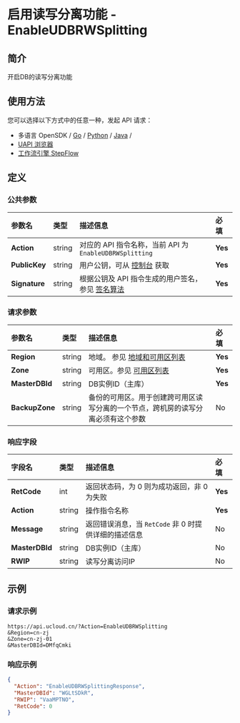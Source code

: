 # 启用读写分离功能 - EnableUDBRWSplitting

## 简介

开启DB的读写分离功能






## 使用方法

您可以选择以下方式中的任意一种，发起 API 请求：
- 多语言 OpenSDK / [Go](https://github.com/ucloud/ucloud-sdk-go) / [Python](https://github.com/ucloud/ucloud-sdk-python3) / [Java](https://github.com/ucloud/ucloud-sdk-java) /
- [UAPI 浏览器](https://console.ucloud.cn/uapi/detail?id=EnableUDBRWSplitting)
- [工作流引擎 StepFlow](https://console.ucloud.cn/stepflow/manage/)


## 定义

### 公共参数

| 参数名 | 类型 | 描述信息 | 必填 |
|:---|:---|:---|:---|
| **Action**     | string  | 对应的 API 指令名称，当前 API 为 `EnableUDBRWSplitting`                        | **Yes** |
| **PublicKey**  | string  | 用户公钥，可从 [控制台](https://console.ucloud.cn/uapi/apikey) 获取                                             | **Yes** |
| **Signature**  | string  | 根据公钥及 API 指令生成的用户签名，参见 [签名算法](api/summary/signature.md)  | **Yes** |

### 请求参数

| 参数名 | 类型 | 描述信息 | 必填 |
|:---|:---|:---|:---|
| **Region** | string | 地域。 参见 [地域和可用区列表](api/summary/regionlist) |**Yes**|
| **Zone** | string | 可用区。参见 [可用区列表](api/summary/regionlist) |**Yes**|
| **MasterDBId** | string | DB实例ID（主库） |**Yes**|
| **BackupZone** | string | 备份的可用区。用于创建跨可用区读写分离的一个节点，跨机房的读写分离必须有这个参数 |No|

### 响应字段

| 字段名 | 类型 | 描述信息 | 必填 |
|:---|:---|:---|:---|
| **RetCode** | int | 返回状态码，为 0 则为成功返回，非 0 为失败 |**Yes**|
| **Action** | string | 操作指令名称 |**Yes**|
| **Message** | string | 返回错误消息，当 `RetCode` 非 0 时提供详细的描述信息 |No|
| **MasterDBId** | string | DB实例ID（主库） |No|
| **RWIP** | string | 读写分离访问IP |No|




## 示例

### 请求示例
    
```
https://api.ucloud.cn/?Action=EnableUDBRWSplitting
&Region=cn-zj
&Zone=cn-zj-01
&MasterDBId=DMfqCmki
```

### 响应示例
    
```json
{
  "Action": "EnableUDBRWSplittingResponse",
  "MasterDBId": "WGLtSDkR",
  "RWIP": "VaaMPTNO",
  "RetCode": 0
}
```





